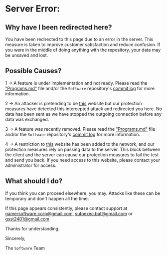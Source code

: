 # Server Error:

## Why have I been redirected here?

You have been redirected to this page due to an error in the server. This measure is taken to improve customer satisfaction and reduce confusion. If you were in the middle of doing anything with the repository, your data may be unsaved and lost.

## Possible Causes?

1 -> A feature is under implementation and not ready. Please read the ["Programs.md"](https://github.com/GamerSoft24/Software/blob/Main/Programs.md) file and/or the `Software` repository's [commit log](https://github.com/GamerSoft24/Software/commits) for more information.

2 -> An attacker is pretending to be [this](https://github.com/GamerSoft24/Software) website but our protection measures have detected this intercepted attack and redirected you here. No data has been sent as we have stopped the outgoing connection before any data was exchanged.

3 -> A feature was recently removed. Please read the ["Programs.md"](https://github.com/GamerSoft24/Software/blob/Main/Programs.md) file and/or the `Software` repository's [commit log](https://github.com/GamerSoft24/Software/commits) for more information.

4 -> A restriction to [this](https://github.com/GamerSoft24/Software) website has been added to the network, and our protection measures rely on passing data to the server. This block between the client and the server can cause our protection measures to fail the test and send you back. If you need access to this website, please contact your administrator for access.

## What should I do?

If you think you can proceed elsewhere, you may. Attacks like these can be temporary and don't happen all the time. 

If this page appears consistently, please contact support at gamersoftware.corp@gmail.com, sutoexec.bat@gmail.com or gsst2401@gmail.com

Thanks for understanding.

Sincerely,

The `Software` Team
